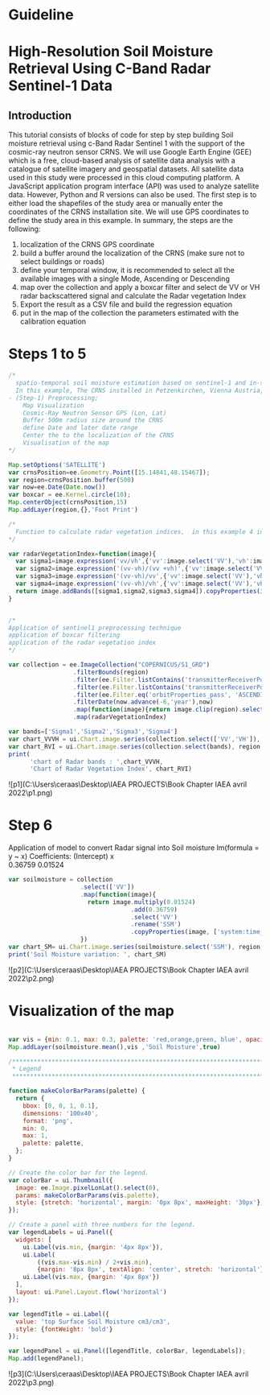 

# Guideline 

# High-Resolution Soil Moisture Retrieval Using C-Band Radar Sentinel-1 Data 

## Introduction 

This tutorial consists of blocks of code for step by step building Soil moisture retrieval using c-Band Radar Sentinel 1 with the support of the cosmic-ray neutron sensor CRNS. We will use Google Earth Engine (GEE) which is a free, cloud-based analysis of satellite data analysis with a catalogue of satellite imagery and geospatial datasets. All satellite data used in this study were processed in this cloud computing platform. A JavaScript application program interface (API) was used to analyze satellite data. However, Python and R versions can also be used.  The first step is to either load the shapefiles of the study area or manually enter the coordinates of the CRNS installation site. We will use GPS coordinates to define the study area in this example. In summary, the steps are the following: 

1.  localization of the CRNS GPS coordinate
2.  build a buffer around the localization of the CRNS (make sure not to select buildings or roads)
3.  define your temporal window, it is recommended to select all the available images with a single Mode, Ascending or Descending
4.  map over the collection and apply a boxcar filter and select de VV or VH radar backscattered signal and calculate the Radar vegetation Index
5.  Export the result as a CSV file and build the regression equation
6.  put in the map of the collection the parameters estimated with the calibration equation

# Steps 1 to 5

```javascript
/*
  spatio-temporal soil moisture estimation based on sentinel-1 and in-situ cosmic-ray neutron sensor CRNS
  In this example, The CRNS installed in Petzenkirchen, Vienna Austria, will be used. 
- (Step-1) Preprocessing;
    Map Visualization
    Cosmic-Ray Neutron Sensor GPS (Lon, Lat)
    Buffer 500m radius size around the CRNS
    define Date and later date range
    Center the to the localization of the CRNS 
    Visualisation of the map
*/

Map.setOptions('SATELLITE')
var crnsPosition=ee.Geometry.Point([15.14841,48.15467]); 
var region=crnsPosition.buffer(500)
var now=ee.Date(Date.now())
var boxcar = ee.Kernel.circle(10);
Map.centerObject(crnsPosition,15)
Map.addLayer(region,{},'Foot Print')

/*
  Function to calculate radar vegetation indices,  in this example 4 indices were estimated and rename bandes. 
*/

var radarVegetationIndex=function(image){
  var sigma1=image.expression('vv/vh',{'vv':image.select('VV'),'vh':image.select('VH')}).rename('Sigma1')
  var sigma2=image.expression('(vv-vh)/(vv +vh)',{'vv':image.select('VV'),'vh':image.select('VH')}).rename('Sigma2')
  var sigma3=image.expression('(vv-vh)/vv',{'vv':image.select('VV'),'vh':image.select('VH')}).rename('Sigma3')
  var sigma4=image.expression('(vv-vh)/vh',{'vv':image.select('VV'),'vh':image.select('VH')}).rename('Sigma4')
  return image.addBands([sigma1,sigma2,sigma3,sigma4]).copyProperties(image,['system:time_start'])
}


/*
Application of sentinel1 preprocessing technique 
application of boxcar filtering 
application of the radar vegetation index
*/

var collection = ee.ImageCollection("COPERNICUS/S1_GRD")
                  .filterBounds(region)
                  .filter(ee.Filter.listContains('transmitterReceiverPolarisation', 'VV'))
                  .filter(ee.Filter.listContains('transmitterReceiverPolarisation', 'VH'))
                  .filter(ee.Filter.eq('orbitProperties_pass', 'ASCENDING'))
                  .filterDate(now.advance(-6,'year'),now)
                  .map(function(image){return image.clip(region).select(['VV','VH']).convolve(boxcar)})
                  .map(radarVegetationIndex)

var bands=['Sigma1','Sigma2','Sigma3','Sigma4']
var chart_VVVH = ui.Chart.image.series(collection.select(['VV','VH']), region, ee.Reducer.mean(), 10)
var chart_RVI = ui.Chart.image.series(collection.select(bands), region, ee.Reducer.mean(), 10)
print(
      'chart of Radar bands : ',chart_VVVH,
      'Chart of Radar Vegetation Index', chart_RVI)
```



![p1](C:\Users\ceraas\Desktop\IAEA PROJECTS\Book Chapter IAEA avril 2022\p1.png)

# Step 6 

Application of model to convert Radar signal into Soil moisture 
     lm(formula = y ~ x)
     Coefficients:
     (Intercept)    x  
     0.36759      0.01524 

````javascript
var soilmoisture = collection
                    .select(['VV'])
                    .map(function(image){
                      return image.multiply(0.01524)
                                  .add(0.36759)
                                  .select('VV')
                                  .rename('SSM')
                                  .copyProperties(image, ['system:time_start'])
                    })
var chart_SM= ui.Chart.image.series(soilmoisture.select('SSM'), region, ee.Reducer.mean(), 10)
print('Soil Moisture variation: ', chart_SM)
````



![p2](C:\Users\ceraas\Desktop\IAEA PROJECTS\Book Chapter IAEA avril 2022\p2.png)



# Visualization of the map

````javascript

var vis = {min: 0.1, max: 0.3, palette: 'red,orange,green, blue', opacity:0.75};
Map.addLayer(soilmoisture.mean(),vis ,'Soil Moisture',true)

/*********************************************************************************************************** 
 * Legend 
 ***********************************************************************************************************/

function makeColorBarParams(palette) {
  return {
    bbox: [0, 0, 1, 0.1],
    dimensions: '100x40',
    format: 'png',
    min: 0,
    max: 1,
    palette: palette,
  };
}

// Create the color bar for the legend.
var colorBar = ui.Thumbnail({
  image: ee.Image.pixelLonLat().select(0),
  params: makeColorBarParams(vis.palette),
  style: {stretch: 'horizontal', margin: '0px 8px', maxHeight: '30px'},
});

// Create a panel with three numbers for the legend.
var legendLabels = ui.Panel({
  widgets: [
    ui.Label(vis.min, {margin: '4px 8px'}),
    ui.Label(
        ((vis.max-vis.min) / 2+vis.min),
        {margin: '8px 8px', textAlign: 'center', stretch: 'horizontal'}),
    ui.Label(vis.max, {margin: '4px 8px'})
  ],
  layout: ui.Panel.Layout.flow('horizontal')
});

var legendTitle = ui.Label({
  value: 'top Surface Soil Moisture cm3/cm3',
  style: {fontWeight: 'bold'}
});

var legendPanel = ui.Panel([legendTitle, colorBar, legendLabels]);
Map.add(legendPanel);
````

![p3](C:\Users\ceraas\Desktop\IAEA PROJECTS\Book Chapter IAEA avril 2022\p3.png)